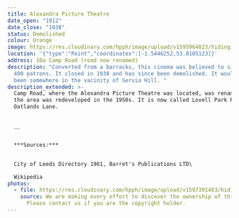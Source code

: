 ```yaml
---
title: Alexandra Picture Theatre
date_open: "1912"
date_close: "1938"
status: Demolished
colour: Orange
image: https://res.cloudinary.com/hpph/image/upload/v1595964823/hidinginplainsight/alexandrapicturetheatre.svg
location: '{"type":"Point","coordinates":[-1.5446252,53.8105123]}'
address: 10a Camp Road (road now renamed)
description: "Converted from a barracks, this cinema was believed to sit around
  400 patrons. It closed in 1938 and has since been demolished. It would have
  been somewhere in the vacinity of Servia Hill. "
description_extended: >-
  Camp Road, where the Alexandra Picture Theatre was located, was renamed when
  the area was redeveloped in the 1950s. It is now called Lovell Park Road and
  Oatlands Lane.


  __


  ***Sources:***


  City of Leeds Directory 1961, Barret's Publications LTD\

  Wikipedia
photos:
  - file: https://res.cloudinary.com/hpph/image/upload/v1597391463/hidinginplainsight/Alexandra_Picture_Theatre.jpg
    source: We are making every effort to discover the ownership of this photo.
      Please contact us if you are the copyright holder.
---
```

